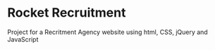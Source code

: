 # Rocket Recruitment
 Project for a Recritment Agency website using html, CSS, jQuery and JavaScript
